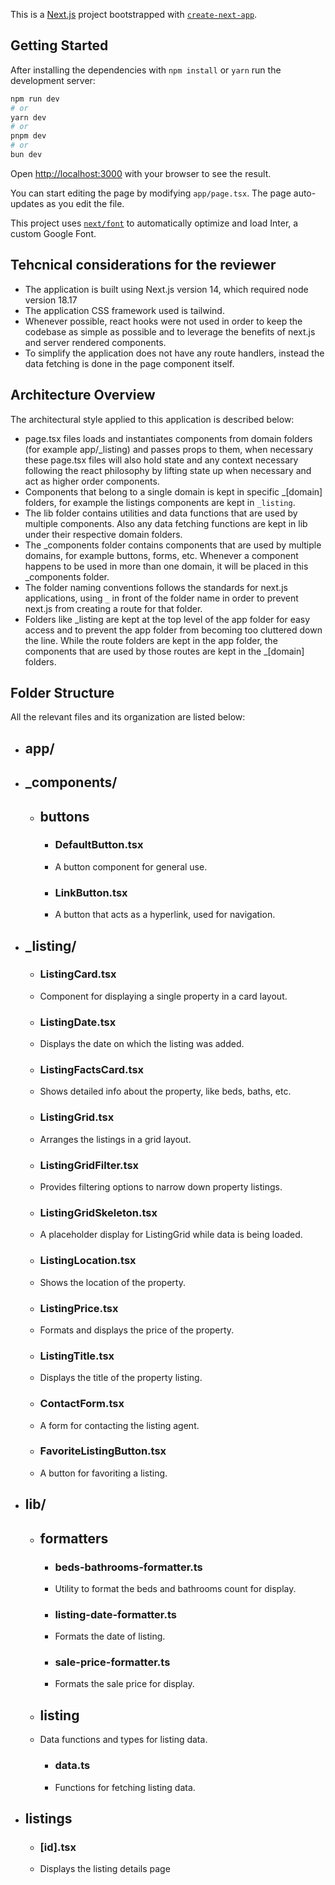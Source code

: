 This is a [Next.js](https://nextjs.org/) project bootstrapped with [`create-next-app`](https://github.com/vercel/next.js/tree/canary/packages/create-next-app).

## Getting Started

After installing the dependencies with `npm install` or `yarn` run the development server:

```bash
npm run dev
# or
yarn dev
# or
pnpm dev
# or
bun dev
```

Open [http://localhost:3000](http://localhost:3000) with your browser to see the result.

You can start editing the page by modifying `app/page.tsx`. The page auto-updates as you edit the file.

This project uses [`next/font`](https://nextjs.org/docs/basic-features/font-optimization) to automatically optimize and load Inter, a custom Google Font.

## Tehcnical considerations for the reviewer

- The application is built using Next.js version 14, which required node version 18.17
- The application CSS framework used is tailwind.
- Whenever possible, react hooks were not used in order to keep the codebase as simple as possible and to leverage
    the benefits of next.js and server rendered components.
- To simplify the application does not have any route handlers, instead the data fetching is done in the page component
    itself.

## Architecture Overview

The architectural style applied to this application is described below:

- page.tsx files loads and instantiates components from domain folders (for example app/_listing) and passes props
    to them, when necessary these page.tsx files will also hold state and any context necessary following the react
    philosophy by lifting state up when necessary and act as higher order components.
- Components that belong to a single domain is kept in specific _[domain] folders, for example the 
    listings components are kept in `_listing`.
- The lib folder contains utilities and data functions that are used by multiple components. Also any data fetching 
    functions are kept in lib under their respective domain folders.
- The _components folder contains components that are used by multiple domains, for example buttons, forms, etc.
    Whenever a component happens to be used in more than one domain, it will be placed in this _components folder.
- The folder naming conventions follows the standards for next.js applications, using `_` in front of the folder name
    in order to prevent next.js from creating a route for that folder.
- Folders like _listing are kept at the top level of the app folder for easy access and to prevent the app folder from
    becoming too cluttered down the line. While the route folders are kept in the app folder, the components that are
    used by those routes are kept in the _[domain] folders.
  
## Folder Structure

All the relevant files and its organization are listed below:

- ## app/
- ## _components/
  - ## buttons
    - ### DefaultButton.tsx
    - A button component for general use.
    - ### LinkButton.tsx
    - A button that acts as a hyperlink, used for navigation.
- ## _listing/
  - ### ListingCard.tsx
  - Component for displaying a single property in a card layout.
  - ### ListingDate.tsx
  - Displays the date on which the listing was added.
  - ### ListingFactsCard.tsx
  - Shows detailed info about the property, like beds, baths, etc.
  - ### ListingGrid.tsx
  - Arranges the listings in a grid layout.
  - ### ListingGridFilter.tsx
  - Provides filtering options to narrow down property listings.
  - ### ListingGridSkeleton.tsx
  - A placeholder display for ListingGrid while data is being loaded.
  - ### ListingLocation.tsx
  - Shows the location of the property.
  - ### ListingPrice.tsx
  - Formats and displays the price of the property.
  - ### ListingTitle.tsx
  - Displays the title of the property listing.
  - ### ContactForm.tsx
  - A form for contacting the listing agent.
  - ### FavoriteListingButton.tsx
  - A button for favoriting a listing.
- ## lib/
  - ## formatters
    - ### beds-bathrooms-formatter.ts
    - Utility to format the beds and bathrooms count for display.
    - ### listing-date-formatter.ts
    - Formats the date of listing.
    - ### sale-price-formatter.ts
    - Formats the sale price for display.
  - ## listing
  - Data functions and types for listing data.
    - ### data.ts
    - Functions for fetching listing data.
- ## listings
  - ### [id].tsx
  - Displays the listing details page
  

